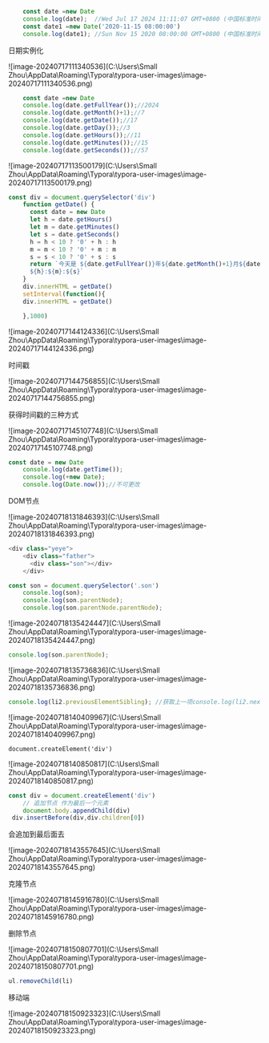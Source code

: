 ```js
	const date =new Date
    console.log(date);	//Wed Jul 17 2024 11:11:07 GMT+0800 (中国标准时间)
    const date1 =new Date('2020-11-15 08:00:00')	
    console.log(date1); //Sun Nov 15 2020 08:00:00 GMT+0800 (中国标准时间)
```

日期实例化

![image-20240717111340536](C:\Users\Small Zhou\AppData\Roaming\Typora\typora-user-images\image-20240717111340536.png)

```js
	const date =new Date
    console.log(date.getFullYear());//2024
    console.log(date.getMonth()+1);//7
    console.log(date.getDate());//17
    console.log(date.getDay());//3
    console.log(date.getHours());//11
    console.log(date.getMinutes());//15
    console.log(date.getSeconds());//57
```

![image-20240717113500179](C:\Users\Small Zhou\AppData\Roaming\Typora\typora-user-images\image-20240717113500179.png)

```js
const div = document.querySelector('div')
    function getDate() {
      const date = new Date
      let h = date.getHours()
      let m = date.getMinutes()
      let s = date.getSeconds()
      h = h < 10 ? '0' + h : h
      m = m < 10 ? '0' + m : m
      s = s < 10 ? '0' + s : s
      return `今天是 ${date.getFullYear()}年${date.getMonth()+1}月${date.getDate()}日 
      ${h}:${m}:${s}`
    }
    div.innerHTML = getDate()
    setInterval(function(){
    div.innerHTML = getDate()

    },1000)
```

![image-20240717144124336](C:\Users\Small Zhou\AppData\Roaming\Typora\typora-user-images\image-20240717144124336.png)

时间戳

![image-20240717144756855](C:\Users\Small Zhou\AppData\Roaming\Typora\typora-user-images\image-20240717144756855.png)

获得时间戳的三种方式

![image-20240717145107748](C:\Users\Small Zhou\AppData\Roaming\Typora\typora-user-images\image-20240717145107748.png)

```js
const date = new Date
    console.log(date.getTime());
    console.log(+new Date);
    console.log(Date.now());//不可更改
```

DOM节点

![image-20240718131846393](C:\Users\Small Zhou\AppData\Roaming\Typora\typora-user-images\image-20240718131846393.png)

```js
<div class="yeye">
    <div class="father">
      <div class="son"></div>
    </div>

const son = document.querySelector('.son')
    console.log(son);
    console.log(son.parentNode);
    console.log(son.parentNode.parentNode);
```

![image-20240718135424447](C:\Users\Small Zhou\AppData\Roaming\Typora\typora-user-images\image-20240718135424447.png)

```js
console.log(son.parentNode);
```

![image-20240718135736836](C:\Users\Small Zhou\AppData\Roaming\Typora\typora-user-images\image-20240718135736836.png)

```js
console.log(li2.previousElementSibling); //获取上一项console.log(li2.nextElementSibling);     //获取下一项
```

![image-20240718140409967](C:\Users\Small Zhou\AppData\Roaming\Typora\typora-user-images\image-20240718140409967.png)

```
document.createElement('div')
```

![image-20240718140850817](C:\Users\Small Zhou\AppData\Roaming\Typora\typora-user-images\image-20240718140850817.png)

```js
const div = document.createElement('div')
    // 追加节点 作为最后一个元素
    document.body.appendChild(div) 
 div.insertBefore(div,div.children[0])
```

会追加到最后面去

![image-20240718143557645](C:\Users\Small Zhou\AppData\Roaming\Typora\typora-user-images\image-20240718143557645.png)

克隆节点

![image-20240718145916780](C:\Users\Small Zhou\AppData\Roaming\Typora\typora-user-images\image-20240718145916780.png)

删除节点

![image-20240718150807701](C:\Users\Small Zhou\AppData\Roaming\Typora\typora-user-images\image-20240718150807701.png)

```js
ul.removeChild(li)
```

移动端

![image-20240718150923323](C:\Users\Small Zhou\AppData\Roaming\Typora\typora-user-images\image-20240718150923323.png)
